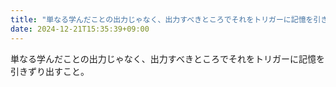 ```yaml
---
title: "単なる学んだことの出力じゃなく、出力すべきところでそれをトリガーに記憶を引きずり出すこと。"
date: 2024-12-21T15:35:39+09:00
---
```

単なる学んだことの出力じゃなく、出力すべきところでそれをトリガーに記憶を引きずり出すこと。
